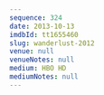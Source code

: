 ```yaml
---
sequence: 324
date: 2013-10-13
imdbId: tt1655460
slug: wanderlust-2012
venue: null
venueNotes: null
medium: HBO HD
mediumNotes: null
---
```

